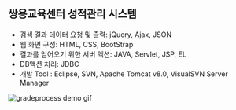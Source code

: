 ## 쌍용교육센터 성적관리 시스템

* 검색 결과 데이터 요청 및 출력: jQuery, Ajax, JSON
* 웹 화면 구성: HTML, CSS, BootStrap
* 결과를 얻어오기 위한 서버 액션: JAVA, Servlet, JSP, EL
* DB액션 처리: JDBC
* 개발 Tool : Eclipse, SVN, Apache Tomcat v8.0, VisualSVN Server Manager

 ![gradeprocess demo gif](https://cloud.githubusercontent.com/assets/25098075/23863511/5de67246-0853-11e7-89e9-85e63a53bcc1.gif)
 
